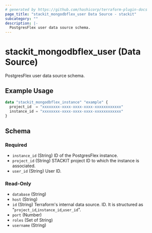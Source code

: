 ```yaml
---
# generated by https://github.com/hashicorp/terraform-plugin-docs
page_title: "stackit_mongodbflex_user Data Source - stackit"
subcategory: ""
description: |-
  PostgresFlex user data source schema.
---
```


# stackit_mongodbflex_user (Data Source)

PostgresFlex user data source schema.

## Example Usage

```terraform
data "stackit_mongodbflex_instance" "example" {
  project_id  = "xxxxxxxx-xxxx-xxxx-xxxx-xxxxxxxxxxxx"
  instance_id = "xxxxxxxx-xxxx-xxxx-xxxx-xxxxxxxxxxxx"
}
```

<!-- schema generated by tfplugindocs -->
## Schema

### Required

- `instance_id` (String) ID of the PostgresFlex instance.
- `project_id` (String) STACKIT project ID to which the instance is associated.
- `user_id` (String) User ID.

### Read-Only

- `database` (String)
- `host` (String)
- `id` (String) Terraform's internal data source. ID. It is structured as "`project_id`,`instance_id`,`user_id`".
- `port` (Number)
- `roles` (Set of String)
- `username` (String)
